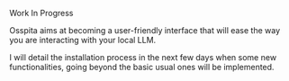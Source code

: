 Work In Progress

Osspita aims at becoming a user-friendly interface that will ease the way you are interacting with your local LLM.

I will detail the installation process in the next few days when some new functionalities, going beyond the basic usual ones will be implemented.
